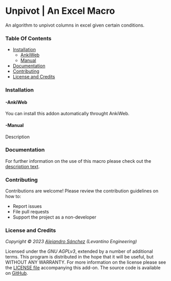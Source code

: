# Unpivot | An Excel Macro

An algorithm to unpivot columns in excel given certain conditions.

### Table Of Contents

- [Installation](#installation)
  - [AnkiWeb](#-ankiweb)
  - [Manual](#-manual)
- [Documentation](#documentation)
- [Contributing](#contributing)
- [License and Credits](#license-and-credits)

### Installation

#### -AnkiWeb

You can install this addon automatically throught AnkiWeb.

#### -Manual

Description

### Documentation

For further information on the use of this macro please check out the [description text](https://github.com/Levantino-Engineering/unpivot-columns-excel/blob/main/DESCRIPTION.md).

### Contributing

Contributions are welcome! Please review the contribution guidelines on how to:

- Report issues
- File pull requests
- Support the project as a non-developer

### License and Credits

*Copyright © 2023 [Alejandro Sánchez](https://github.com/Levantino-Engineering) (Levantino Engineering)*

Licensed under the _GNU AGPLv3_, extended by a number of additional terms. This program is distributed in the hope that it will be useful, but WITHOUT ANY WARRANTY. For more information on the license please see the [LICENSE file](https://github.com/Levantino-Engineering/unpivot-columns-excel/blob/main/LICENSE.txt) accompanying this add-on. The source code is available on [GitHub](https://github.com/Levantino-Engineering).
